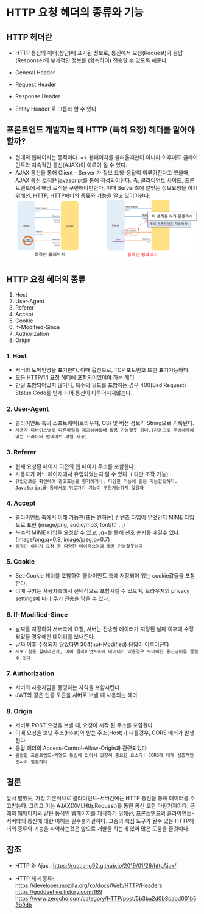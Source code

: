 # HTTP 요청 헤더의 종류와 기능

## HTTP 헤더란

- HTTP 통신의 헤더(상단)에 표기된 정보로, 통신에서 요청(Request)와 응답(Response)의 부가적인 정보를 (함축하여) 전송할 수 있도록 해준다.

- General Header
- Request Header
- Response Header
- Entity Header
  로 그룹화 할 수 있다

## 프론트엔드 개발자는 왜 HTTP (특히 요청) 헤더를 알아야 할까?

- 현대의 웹페이지는 동적이다.
  => 웹페이지를 불러올때만이 아니라 이후에도 클라이언트와 지속적인 통신(AJAX)이 이루어 질 수 있다.
- AJAX 통신을 통해 Client - Server 가 정보 요청-응답이 이루어진다고 했을때, AJAX 통신 로직은 javascript를 통해 작성되어진다. 즉, 클라이언트 사이드, 프론트엔드에서 해당 로직을 구현해야만한다. 이때 Server측에 알맞는 정보요청을 하기위해선, HTTP, HTTP헤더의 종류와 기능을 알고 있어야한다.
  ![동적인 웹페이지](./image/image1.PNG)

## HTTP 요청 헤더의 종류

1. Host
2. User-Agent
3. Referer
4. Accept
5. Cookie
6. If-Modified-Since
7. Authorization
8. Origin

### 1. Host

- 서버의 도메인명을 표기한다. 이때 옵션으로, TCP 포트번호 또한 표기가능하다.
- 모든 HTTP/1.1 요청 헤더에 포함되어있어야 하는 헤더
- 만일 포함되어있지 않거나, 복수의 필드를 포함하는 경우 400(Bad Request) Status Code를 받게 되어 통신이 이루어지지않는다.

### 2. User-Agent

- 클라이언트 측의 소프트웨어(브라우저, OS) 및 버전 정보가 String으로 기록된다.
- `사용자 디바이스별로 다른파일을 제공해야할때 활용 가능할듯 하다.(자동으로 운영체제에 맞는 드라이버 업데이트 파일 제공)`

### 3. Referer

- 현재 요청된 페이지 이전의 웹 페이지 주소를 포함한다.
- 사용자가 어느 페이지에서 유입되었는지 알 수 있다. ( 다만 조작 가능)
- `유입경로를 확인하여 광고효능을 평가하거나, 다양한 기능에 활용 가능할듯하다. JavaScript를 통해서도 뒤로가기 기능이 구현가능하지 않을까`

### 4. Accept

- 클라이언트 측에서 이해 가능한(또는 원하는) 컨텐츠 타입이 무엇인지 MIME 타입으로 표현
  (image/png, audio/mp3, font/ttf ...)
- 복수의 MIME 타입을 요청할 수 있고, ;q=를 통해 선호 순서를 매길수 있다.
  (image/png;q=0.9, image/jpeg;q=0.7)
- `동적인 이미지 요청 등 다양한 데이터요청에 활용 가능할듯하다`

### 5. Cookie

- Set-Cookie 헤더를 포함하여 클라이언트 측에 저장되어 있는 cookie값들을 포함한다.
- 이때 쿠키는 사용자측에서 선택적으로 포함시킬 수 있으며, 브라우저의 privacy settings에 따라 쿠키 전송을 막을 수 있다.

### 6. If-Modified-Since

- 날짜를 지정하여 서버측에 요청, 서버는 전송할 데이터가 지정된 날짜 이후에 수정 되었을 경우에만 데이터를 보내준다.
- 날짜 이후 수정되지 않았다면 304(not-Modified) 응답이 이루어진다
- `새로고침을 할때라던가, 이미 클라이언트측에 데이터가 있을경우 무의미한 통신낭비를 줄일 수 있다`

### 7. Authorization

- 서버의 사용자임을 증명하는 자격을 포함시킨다.
- JWT와 같은 인증 토큰을 서버로 보낼 때 사용되는 헤더

### 8. Origin

- 서버로 POST 요청을 보낼 때, 요청이 시작 된 주소를 포함한다.
- 이때 요청을 보낸 주소(Host)와 받는 주소(Host)가 다를경우, CORS 에러가 발생된다.
- 응답 헤더의 Access-Control-Allow-Origin과 관련되있다
- `원활한 프론트엔드-백엔드 통신에 있어서 굉장히 중요한 요소다! CORS에 대해 심층적인 조사가 필요하다`

## 결론

앞서 말했듯, 가장 기본적으로 클라이언트-서버간에는 HTTP 통신을 통해 데이터를 주고받는다. 그리고 이는 AJAX(XMLHttpRequest)를 통한 통신 또한 마찬가지이다. 근래의 웹페이지와 같은 동적인 웹페이지를 제작하기 위해선, 프론트엔드의 클라이언트-서버와의 통신에 대한 이해는 필수불가결하다. 그중의 핵심 도구가 될수 있는 HTTP헤더의 종류와 기능을 파악하는것은 앞으로 개발을 하는데 있어 많은 도움을 줄것이다.

## 참조

- HTTP 와 Ajax :
  https://rootjang92.github.io/2019/01/26/httpAjax/

- HTTP 헤더 종류:
  https://developer.mozilla.org/ko/docs/Web/HTTP/Headers
  https://goddaehee.tistory.com/169
  https://www.zerocho.com/category/HTTP/post/5b3ba2d0b3dabd001b53b9db
